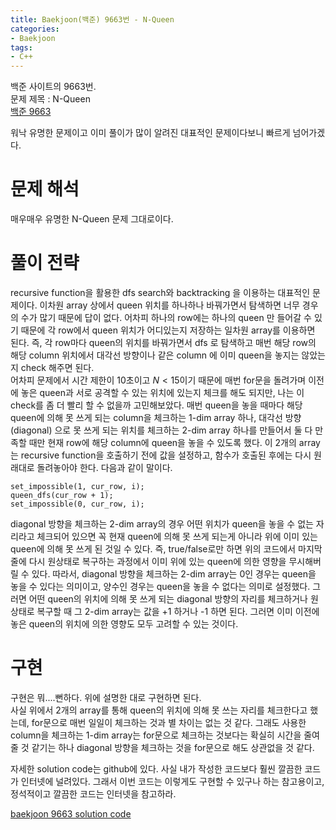 ```yaml
---
title: Baekjoon(백준) 9663번 - N-Queen
categories:
- Baekjoon
tags:
- C++
---
```


백준 사이트의 9663번.  
문제 제목 : N-Queen  
[백준 9663](https://www.acmicpc.net/problem/9663)      

워낙 유명한 문제이고 이미 풀이가 많이 알려진 대표적인 문제이다보니 빠르게 넘어가겠다.
# 문제 해석
매우매우 유명한 N-Queen 문제 그대로이다.
# 풀이 전략 
recursive function을 활용한 dfs search와 backtracking 을 이용하는 대표적인 문제이다. 이차원 array 상에서 queen 위치를 하나하나 바꿔가면서 탐색하면 너무 경우의 수가 많기 때문에 답이 없다. 어차피 하나의 row에는 하나의 queen 만 들어갈 수 있기 때문에 각 row에서 queen 위치가 어디있는지 저장하는 일차원 array를 이용하면 된다. 즉, 각 row마다 queen의 위치를 바꿔가면서 dfs 로 탐색하고 매번 해당 row의 해당 column 위치에서 대각선 방향이나 같은 column 에 이미 queen을 놓지는 않았는지 check 해주면 된다.  
어차피 문제에서 시간 제한이 10초이고 $N < 15$이기 때문에 매번 for문을 돌려가며 이전에 놓은 queen과 서로 공격할 수 있는 위치에 있는지 체크를 해도 되지만, 나는 이 check를 좀 더 빨리 할 수 없을까 고민해보았다. 매번 queen을 놓을 때마다 해당 queen에 의해 못 쓰게 되는 column을 체크하는 1-dim array 하나, 대각선 방향 (diagonal) 으로 못 쓰게 되는 위치를 체크하는 2-dim array 하나를 만들어서 둘 다 만족할 때만 현재 row에 해당 column에 queen을 놓을 수 있도록 했다. 이 2개의 array는 recursive function을 호출하기 전에 값을 설정하고, 함수가 호출된 후에는 다시 원래대로 돌려놓아야 한다. 다음과 같이 말이다.  
```
set_impossible(1, cur_row, i);
queen_dfs(cur_row + 1);
set_impossible(0, cur_row, i);
```
diagonal 방향을 체크하는 2-dim array의 경우 어떤 위치가 queen을 놓을 수 없는 자리라고 체크되어 있으면 꼭 현재 queen에 의해 못 쓰게 되는게 아니라 위에 이미 있는 queen에 의해 못 쓰게 된 것일 수 있다. 즉, true/false로만 하면 위의 코드에서 마지막 줄에 다시 원상태로 복구하는 과정에서 이미 위에 있는 queen에 의한 영향을 무시해버릴 수 있다. 따라서, diagonal 방향을 체크하는 2-dim array는 0인 경우는 queen을 놓을 수 있다는 의미이고, 양수인 경우는 queen을 놓을 수 없다는 의미로 설정했다. 그러면 어떤 queen의 위치에 의해 못 쓰게 되는 diagonal 방향의 자리를 체크하거나 원상태로 복구할 때 그 2-dim array는 값을 +1 하거나 -1 하면 된다. 그러면 이미 이전에 놓은 queen의 위치에 의한 영향도 모두 고려할 수 있는 것이다.
# 구현
구현은 뭐....뻔하다. 위에 설명한 대로 구현하면 된다.  
사실 위에서 2개의 array를 통해 queen의 위치에 의해 못 쓰는 자리를 체크한다고 했는데, for문으로 매번 일일이 체크하는 것과 별 차이는 없는 것 같다. 그래도 사용한 column을 체크하는 1-dim array는 for문으로 체크하는 것보다는 확실히 시간을 줄여줄 것 같기는 하나 diagonal 방향을 체크하는 것을 for문으로 해도 상관없을 것 같다.

자세한 solution code는 github에 있다. 사실 내가 작성한 코드보다 훨씬 깔끔한 코드가 인터넷에 널려있다. 그래서 이번 코드는 이렇게도 구현할 수 있구나 하는 참고용이고, 정석적이고 깔끔한 코드는 인터넷을 참고하라.


[baekjoon 9663 solution code](https://github.com/dhkwon03/programming_problem_practice/blob/ebf6d8065e5e887885def1af36f86ca89b652e0a/c_problems/baekjoon/9663/main.cpp)

